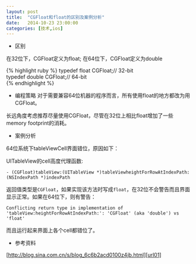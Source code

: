 ```yaml
---
layout: post
title:  "CGFloat和float的区别及案例分析"
date:   2014-10-23 23:00:00
categories: [技术,ios]
---
```


* 区别

在32位下，CGFloat定义为float; 在64位下，CGFloat定义为double

{% highlight ruby %}
typedef float CGFloat;// 32-bit  
typedef double CGFloat;// 64-bit  
{% endhighlight %}

* 编程策略
对于需要兼容64位机器的程序而言，所有使用float的地方都改为用CGFloat。

长远角度考虑推荐尽量使用CGFloat，尽管在32位上相比float增加了一些memory footprint的消耗。


* 案例分析

64位系统下tableViewCell界面错位，原因如下：

UITableView的cell高度代理函数:

`- (CGFloat)tableView:(UITableView *)tableViewheightForRowAtIndexPath:(NSIndexPath *)indexPath`

返回值类型是`CGFloat`，如果实现该方法时写成`float`，在32位不会警告而且界面显示正常。如果在64位下，则有警告：

`Conflicting return type in implementation of 'tableView:heightForRowAtIndexPath:': 'CGFloat' (aka 'double') vs 'float' `

而且运行起来界面上各个cell都错位了。

* 参考资料

[http://blog.sina.com.cn/s/blog_6c6b2acd0100z4jb.html][url01]

[url01]:  http://blog.sina.com.cn/s/blog_6c6b2acd0100z4jb.html
